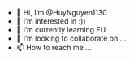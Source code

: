 - 👋 Hi, I’m @HuyNguyen1130
- 👀 I’m interested in :))
- 🌱 I’m currently learning FU
- 💞️ I’m looking to collaborate on ...
- 📫 How to reach me ...

<!---
HuyNguyen1130/HuyNguyen1130 is a ✨ special ✨ repository because its `README.md` (this file) appears on your GitHub profile.
You can click the Preview link to take a look at your changes.
--->
